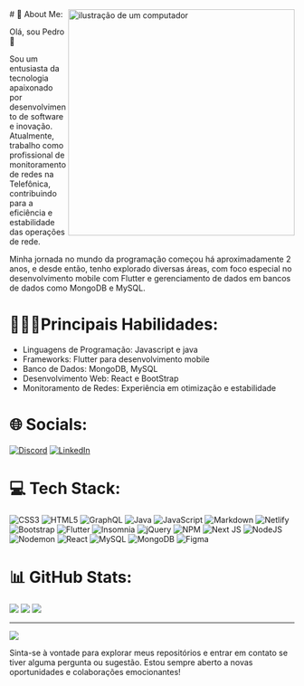 <img src="https://github.com/Anmol-Baranwal/Cool-GIFs-For-GitHub?tab=readme-ov-file" alt="ilustração de um computador" min-width="400px" max-width="400px" width="400px" align="right">
# 💫 About Me:

Olá, sou Pedro 👋

Sou um entusiasta da tecnologia apaixonado por desenvolvimento de software e inovação. Atualmente, trabalho como profissional de monitoramento de redes na Telefônica, contribuindo para a eficiência e estabilidade das operações de rede.

Minha jornada no mundo da programação começou há aproximadamente 2 anos, e desde então, tenho explorado diversas áreas, com foco especial no desenvolvimento mobile com Flutter e gerenciamento de dados em bancos de dados como MongoDB e MySQL.

# 👨‍💻✨Principais Habilidades:



- Linguagens de Programação: Javascript e java
- Frameworks: Flutter para desenvolvimento mobile
- Banco de Dados: MongoDB, MySQL
- Desenvolvimento Web: React e BootStrap
- Monitoramento de Redes: Experiência em otimização e estabilidade



# 🌐 Socials:
[![Discord](https://img.shields.io/badge/Discord-%237289DA.svg?logo=discord&logoColor=white)](https://discord.gg/PedroCosta@1612) [![LinkedIn](https://img.shields.io/badge/LinkedIn-%230077B5.svg?logo=linkedin&logoColor=white)](https://www.linkedin.com/in/pedro-lucas-lucio-santos-costa-694933179/) 

# 💻 Tech Stack:
![CSS3](https://img.shields.io/badge/css3-%231572B6.svg?style=flat-square&logo=css3&logoColor=white) ![HTML5](https://img.shields.io/badge/html5-%23E34F26.svg?style=flat-square&logo=html5&logoColor=white) ![GraphQL](https://img.shields.io/badge/-GraphQL-E10098?style=flat-square&logo=graphql&logoColor=white) ![Java](https://img.shields.io/badge/java-%23ED8B00.svg?style=flat-square&logo=openjdk&logoColor=white) ![JavaScript](https://img.shields.io/badge/javascript-%23323330.svg?style=flat-square&logo=javascript&logoColor=%23F7DF1E) ![Markdown](https://img.shields.io/badge/markdown-%23000000.svg?style=flat-square&logo=markdown&logoColor=white) ![Netlify](https://img.shields.io/badge/netlify-%23000000.svg?style=flat-square&logo=netlify&logoColor=#00C7B7) ![Bootstrap](https://img.shields.io/badge/bootstrap-%238511FA.svg?style=flat-square&logo=bootstrap&logoColor=white) ![Flutter](https://img.shields.io/badge/Flutter-%2302569B.svg?style=flat-square&logo=Flutter&logoColor=white) ![Insomnia](https://img.shields.io/badge/Insomnia-black?style=flat-square&logo=insomnia&logoColor=5849BE) ![jQuery](https://img.shields.io/badge/jquery-%230769AD.svg?style=flat-square&logo=jquery&logoColor=white) ![NPM](https://img.shields.io/badge/NPM-%23CB3837.svg?style=flat-square&logo=npm&logoColor=white) ![Next JS](https://img.shields.io/badge/Next-black?style=flat-square&logo=next.js&logoColor=white) ![NodeJS](https://img.shields.io/badge/node.js-6DA55F?style=flat-square&logo=node.js&logoColor=white) ![Nodemon](https://img.shields.io/badge/NODEMON-%23323330.svg?style=flat-square&logo=nodemon&logoColor=%BBDEAD) ![React](https://img.shields.io/badge/react-%2320232a.svg?style=flat-square&logo=react&logoColor=%2361DAFB) ![MySQL](https://img.shields.io/badge/mysql-%2300000f.svg?style=flat-square&logo=mysql&logoColor=white) ![MongoDB](https://img.shields.io/badge/MongoDB-%234ea94b.svg?style=flat-square&logo=mongodb&logoColor=white) ![Figma](https://img.shields.io/badge/figma-%23F24E1E.svg?style=flat-square&logo=figma&logoColor=white)
# 📊 GitHub Stats:
![](https://github-readme-stats.vercel.app/api?username=PedroCosta2023&theme=react&hide_border=true&include_all_commits=false&count_private=true)
![](https://github-readme-streak-stats.herokuapp.com/?user=PedroCosta2023&theme=react&hide_border=true)
![](https://github-readme-stats.vercel.app/api/top-langs/?username=PedroCosta2023&theme=react&hide_border=true&include_all_commits=false&count_private=true&layout=compact)

---
[![](https://visitcount.itsvg.in/api?id=PedroCosta2023&icon=9&color=12)](https://visitcount.itsvg.in)

Sinta-se à vontade para explorar meus repositórios e entrar em contato se tiver alguma pergunta ou sugestão. Estou sempre aberto a novas oportunidades e colaborações emocionantes!
